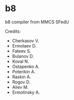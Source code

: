 # b8
b8 compiler from MMCS SFedU


Credits:
- Cherkasov V.
- Ermolaev D.
- Fateev S.
- Bulanov D.
- Koval N.
- Ostapenko A.
- Poterikin A.
- Raskin A.
- Rogov D.
- Aliev M.
- Ermolinsky A.
